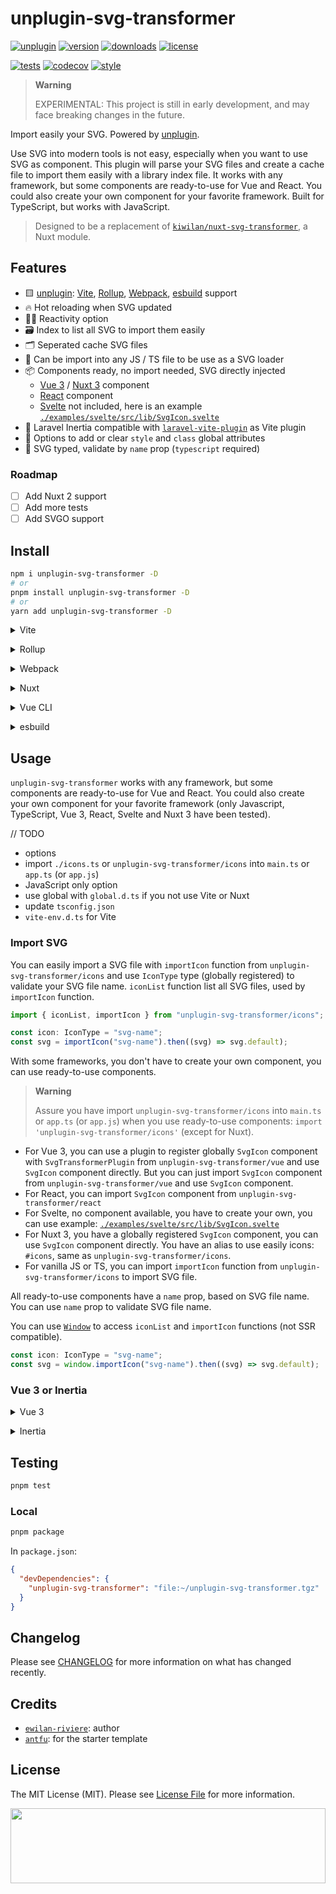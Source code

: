 # unplugin-svg-transformer

<!-- ![Banner with printer shop picture in background and Typescriptable Laravel title](docs/banner.jpg) -->

[![unplugin][unplugin-version-src]][unplugin-version-href]
[![version][version-src]][version-href]
[![downloads][downloads-src]][downloads-href]
[![license][license-src]][license-href]

[![tests][tests-src]][tests-href]
[![codecov][codecov-src]][codecov-href]
[![style][style-src]][style-href]

> **Warning**
>
> EXPERIMENTAL: This project is still in early development, and may face breaking changes in the future.

Import easily your SVG. Powered by [unplugin](https://github.com/unjs/unplugin).

Use SVG into modern tools is not easy, especially when you want to use SVG as component. This plugin will parse your SVG files and create a cache file to import them easily with a library index file. It works with any framework, but some components are ready-to-use for Vue and React. You could also create your own component for your favorite framework. Built for TypeScript, but works with JavaScript.

> Designed to be a replacement of [`kiwilan/nuxt-svg-transformer`](https://github.com/kiwilan/nuxt-svg-transformer), a Nuxt module.

## Features

- 🟨 [unplugin](https://github.com/unjs/unplugin): [Vite](https://vitejs.dev/), [Rollup](https://rollupjs.org/guide/en/), [Webpack](https://webpack.js.org/), [esbuild](https://esbuild.github.io/) support
- 🔥 Hot reloading when SVG updated
- 🤙🏻 Reactivity option
- 🗃️ Index to list all SVG to import them easily
- 🗂 Seperated cache SVG files
- 🚚 Can be import into any JS / TS file to be use as a SVG loader
- 📦 Components ready, no import needed, SVG directly injected
  - [Vue 3](https://vuejs.org/) / [Nuxt 3](https://nuxt.com) component
  - [React](https://react.dev/) component
  - [Svelte](https://svelte.dev/) not included, here is an example [`./examples/svelte/src/lib/SvgIcon.svelte`](./examples/svelte/src/lib/SvgIcon.svelte)
- 🐘 Laravel Inertia compatible with [`laravel-vite-plugin`](https://github.com/laravel/vite-plugin) as Vite plugin
- 🎨 Options to add or clear `style` and `class` global attributes
- 🦾 SVG typed, validate by `name` prop (`typescript` required)

### Roadmap

- [ ] Add Nuxt 2 support
- [ ] Add more tests
- [ ] Add SVGO support

## Install

```bash
npm i unplugin-svg-transformer -D
# or
pnpm install unplugin-svg-transformer -D
# or
yarn add unplugin-svg-transformer -D
```

<details>
<summary>Vite</summary><br>

```ts
// vite.config.ts
import svgTransformer from "unplugin-svg-transformer/vite";

export default defineConfig({
  plugins: [
    SvgTransformer({
      /* options */
    }),
  ],
});
```

Examples:

- [`examples/vue3`](./examples/vue3)
- [`examples/react`](./examples/react)
- [`examples/svelte`](./examples/svelte)

<br></details>

<details>
<summary>Rollup</summary><br>

```ts
// rollup.config.js
import svgTransformer from "unplugin-svg-transformer/rollup";

export default {
  plugins: [
    svgTransformer({
      /* options */
    }),
  ],
};
```

<br></details>

<details>
<summary>Webpack</summary><br>

```ts
// webpack.config.js
module.exports = {
  /* ... */
  plugins: [
    require("unplugin-svg-transformer/webpack")({
      /* options */
    }),
  ],
};
```

<br></details>

<details>
<summary>Nuxt</summary><br>

```ts
// nuxt.config.ts
export default defineNuxtConfig({
  buildModules: [
    "unplugin-svg-transformer/nuxt", // https://github.com/kiwilan/unplugin-svg-transformer
  ],
  svgTransformer: {
    /* options */
  },
});
```

> This module works for Nuxt 3 only

Example: [`examples/nuxt3`](./examples/nuxt3)

<br></details>

<details>
<summary>Vue CLI</summary><br>

```ts
// vue.config.js
module.exports = {
  configureWebpack: {
    plugins: [
      require("unplugin-svg-transformer/webpack")({
        /* options */
      }),
    ],
  },
};
```

<br></details>

<details>
<summary>esbuild</summary><br>

```ts
// esbuild.config.js
import { build } from "esbuild";
import svgTransformer from "unplugin-svg-transformer/esbuild";

build({
  plugins: [svgTransformer()],
});
```

<br></details>

## Usage

`unplugin-svg-transformer` works with any framework, but some components are ready-to-use for Vue and React. You could also create your own component for your favorite framework (only Javascript, TypeScript, Vue 3, React, Svelte and Nuxt 3 have been tested).

// TODO

- options
- import `./icons.ts` or `unplugin-svg-transformer/icons` into `main.ts` or `app.ts` (or `app.js`)
- JavaScript only option
- use global with `global.d.ts` if you not use Vite or Nuxt
- update `tsconfig.json`
- `vite-env.d.ts` for Vite

### Import SVG

You can easily import a SVG file with `importIcon` function from `unplugin-svg-transformer/icons` and use `IconType` type (globally registered) to validate your SVG file name. `iconList` function list all SVG files, used by `importIcon` function.

```ts
import { iconList, importIcon } from "unplugin-svg-transformer/icons";

const icon: IconType = "svg-name";
const svg = importIcon("svg-name").then((svg) => svg.default);
```

With some frameworks, you don't have to create your own component, you can use ready-to-use components.

> **Warning**
>
> Assure you have import `unplugin-svg-transformer/icons` into `main.ts` or `app.ts` (or `app.js`) when you use ready-to-use components: `import 'unplugin-svg-transformer/icons'` (except for Nuxt).

- For Vue 3, you can use a plugin to register globally `SvgIcon` component with `SvgTransformerPlugin` from `unplugin-svg-transformer/vue` and use `SvgIcon` component directly. But you can just import `SvgIcon` component from `unplugin-svg-transformer/vue` and use `SvgIcon` component.
- For React, you can import `SvgIcon` component from `unplugin-svg-transformer/react`
- For Svelte, no component available, you have to create your own, you can use example: [`./examples/svelte/src/lib/SvgIcon.svelte`](./examples/svelte/src/lib/SvgIcon.svelte)
- For Nuxt 3, you have a globally registered `SvgIcon` component, you can use `SvgIcon` component directly. You have an alias to use easily icons: `#icons`, same as `unplugin-svg-transformer/icons`.
- For vanilla JS or TS, you can import `importIcon` function from `unplugin-svg-transformer/icons` to import SVG file.

All ready-to-use components have a `name` prop, based on SVG file name. You can use `name` prop to validate SVG file name.

You can use [`Window`](https://developer.mozilla.org/en-US/docs/Web/API/Window) to access `iconList` and `importIcon` functions (not SSR compatible).

```ts
const icon: IconType = "svg-name";
const svg = window.importIcon("svg-name").then((svg) => svg.default);
```

### Vue 3 or Inertia

<details>
<summary>Vue 3</summary><br>

```diff
// main.ts
import { createApp } from "vue";
import App from "./App.vue";
+import { SvgTransformerPlugin } from 'unplugin-svg-transformer/vue'
+import "unplugin-svg-transformer/icons";

createApp(App)
+ .use(SvgTransformerPlugin)
  .mount("#app");
```

<br></details>

<details>
<summary>Inertia</summary><br>

Example here with Laravel Jetstream,

> **Note**
>
> This example use Vue 3, but it works with React or Svelte.

To use TypeScript, update `vite.config.js` to `vite.config.ts` and just add `unplugin-svg-transformer/vite` to `plugins` array.

> **Warning**
>
> Don't forget to replace `resources/js/app.js` to `resources/js/app.ts` into `laravel-vite-plugin` options.

```diff
import { defineConfig } from "vite";
import laravel from "laravel-vite-plugin";
import vue from "@vitejs/plugin-vue";
+import svgTransformer from "unplugin-svg-transformer/vite";

export default defineConfig({
  resolve: {
    alias: {
      "@": "/resources/js",
      "~": "/",
    },
  },
  plugins: [
    laravel({
+     input: ["resources/js/app.ts"],
      ssr: "resources/js/ssr.js",
      refresh: true,
    }),
    vue({
      template: {
        transformAssetUrls: {
          base: null,
          includeAbsolute: false,
        },
      },
    }),
+   svgTransformer({
+     iconsDir: "./resources/js/Svg",
+     libraryDir: "./resources/js",
+   }),
  ],
});
```

Just replace `app.js` to `app.ts` into `resources/js`.

```diff
// app.ts
import type { DefineComponent } from "vue";
import { createApp, h } from "vue";
import { createInertiaApp } from "@inertiajs/vue3";
import { resolvePageComponent } from "laravel-vite-plugin/inertia-helpers";
+import { SvgTransformerPlugin } from "unplugin-svg-transformer/vue";
+import 'unplugin-svg-transformer/icons'

createInertiaApp({
  title: (title) => `${title} - App Name`,
  resolve: (name) =>
    resolvePageComponent(
      `./Pages/${name}.vue`,
      import.meta.glob("./Pages/**/*.vue")
    ) as Promise<DefineComponent>,
  setup({ el, App, props, plugin }) {
    const pinia = createPinia();
    const app = createApp({ render: () => h(App, props) })
      .use(plugin)
+     .use(SvgTransformerPlugin);

    app.mount(el);
  },
});
```

And you can use globally registered `SvgIcon` component.

```vue
<template>
  <div>
    <SvgIcon name="svg-name" />
  </div>
</template>
```

<br></details>

## Testing

```bash
pnpm test
```

### Local

```bash
pnpm package
```

In `package.json`:

```json
{
  "devDependencies": {
    "unplugin-svg-transformer": "file:~/unplugin-svg-transformer.tgz"
  }
}
```

## Changelog

Please see [CHANGELOG](CHANGELOG.md) for more information on what has changed recently.

## Credits

- [`ewilan-riviere`](https://github.com/ewilan-riviere): author
- [`antfu`](https://github.com/antfu/unplugin-starter): for the starter template

## License

The MIT License (MIT). Please see [License File](LICENSE.md) for more information.

[<img src="https://user-images.githubusercontent.com/48261459/201463225-0a5a084e-df15-4b11-b1d2-40fafd3555cf.svg" height="120rem" width="100%" />](https://github.com/kiwilan)

[unplugin-version-src]: https://img.shields.io/badge/dynamic/json?label=unplugin&query=dependencies[%27unplugin%27]&url=https://raw.githubusercontent.com/kiwilan/unplugin-svg-transformer/main/package.json&color=F0DB4F&labelColor=18181b
[unplugin-version-href]: https://github.com/unjs/unplugin
[version-src]: https://img.shields.io/npm/v/unplugin-svg-transformer.svg?style=flat-square&color=F0DB4F&labelColor=18181b
[version-href]: https://www.npmjs.com/package/unplugin-svg-transformer
[downloads-src]: https://img.shields.io/npm/dm/unplugin-svg-transformer?style=flat-square&colorA=18181B&colorB=F0DB4F
[downloads-href]: https://npmjs.com/package/unplugin-svg-transformer
[license-src]: https://img.shields.io/github/license/kiwilan/unplugin-svg-transformer.svg?style=flat-square&colorA=18181B&colorB=F0DB4F
[license-href]: https://github.com/kiwilan/unplugin-svg-transformer/blob/main/README.md
[tests-src]: https://img.shields.io/github/actions/workflow/status/kiwilan/unplugin-svg-transformer/ci.yml?branch=main&label=tests&style=flat-square&colorA=18181B
[tests-href]: https://github.com/kiwilan/unplugin-svg-transformer/actions/workflows/tests.yml
[codecov-src]: https://codecov.io/gh/kiwilan/unplugin-svg-transformer/branch/main/graph/badge.svg?token=epJribIFGR
[codecov-href]: https://codecov.io/gh/kiwilan/unplugin-svg-transformer
[style-src]: https://antfu.me/badge-code-style.svg
[style-href]: https://github.com/antfu/eslint-config

